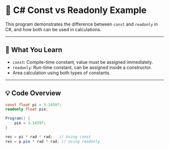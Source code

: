 # 🔐 C# Const vs Readonly Example

This program demonstrates the difference between `const` and `readonly` in C#, and how both can be used in calculations.

---

## 📘 What You Learn

- `const`: Compile-time constant, value must be assigned immediately.
- `readonly`: Run-time constant, can be assigned inside a constructor.
- Area calculation using both types of constants.

---

## 💡 Code Overview

```csharp
const float pi = 3.1459f;
readonly float pie;

Program() {
    pie = 3.1459f;
}

res = pi * rad * rad;   // Using const
res = p.pie * rad * rad; // Using readonly

 
